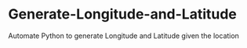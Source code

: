# Generate-Longitude-and-Latitude
Automate Python to generate Longitude and Latitude given the location
